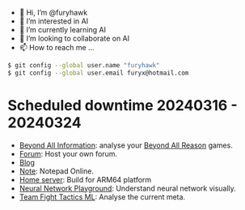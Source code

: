 - 👋 Hi, I’m @furyhawk
- 👀 I’m interested in AI
- 🌱 I’m currently learning AI
- 💞️ I’m looking to collaborate on AI
- 📫 How to reach me ...

```sh
$ git config --global user.name "furyhawk"
$ git config --global user.email furyx@hotmail.com
```
# Scheduled downtime 20240316 - 20240324
- [Beyond All Information](https://bai.furyhawk.lol/): analyse your [Beyond All Reason](https://www.beyondallreason.info/) games.
- [Forum](https://forum.furyhawk.lol/): Host your own forum.
- [Blog](https://info.furyhawk.lol/)
- [Note](https://note.furyhawk.lol/): Notepad Online.
- [Home server](https://github.com/furyhawk/cloudy): Build for ARM64 platform
- [Neural Network Playground](https://furyhawk.github.io/playground): Understand neural network visually.
- [Team Fight Tactics ML](https://github.com/furyhawk/tftchamp): Analyse the current meta.

<!---
furyhawk/furyhawk is a ✨ special ✨ repository because its `README.md` (this file) appears on your GitHub profile.
You can click the Preview link to take a look at your changes.
--->
